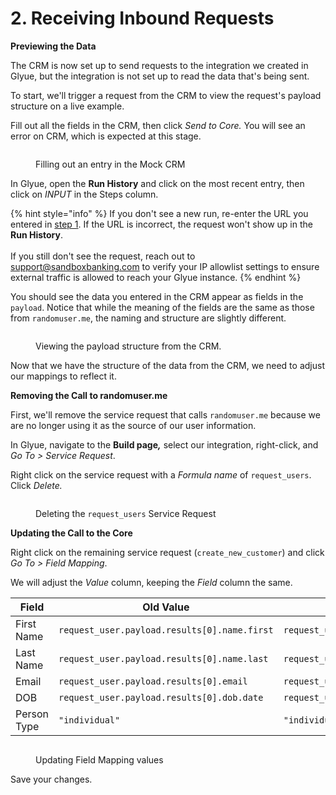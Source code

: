 # 2. Receiving Inbound Requests

**Previewing the Data**

The CRM is now set up to send requests to the integration we created in Glyue, but the integration is not set up to read the data that's being sent.&#x20;

To start, we'll trigger a request from the CRM to view the request's payload structure on a live example.

Fill out all the fields in the CRM, then click _Send to Core._ You will see an error on CRM, which is expected at this stage.

<figure><img src="../../.gitbook/assets/Screenshot 2024-09-03 at 2.59.25 PM.png" alt=""><figcaption><p>Filling out an entry in the Mock CRM</p></figcaption></figure>

In Glyue, open the **Run History** and click on the most recent entry, then click on _INPUT_ in the Steps column.&#x20;

{% hint style="info" %}
If you don't see a new run, re-enter the URL you entered in [step 1](1.-setting-up-the-mock-crm.md). If the URL is incorrect, the request won't show up in the **Run History**.\
\
If you still don't see the request, reach out to support@sandboxbanking.com to verify your IP allowlist settings to ensure external traffic is allowed to reach your Glyue instance.
{% endhint %}

You should see the data you entered in the CRM appear as fields in the `payload`. Notice that while the meaning of the fields are the same as those from `randomuser.me`, the naming and structure are slightly different.&#x20;

<figure><img src="../../.gitbook/assets/Screenshot 2024-09-03 at 3.02.10 PM.png" alt=""><figcaption><p>Viewing the payload structure from the CRM.</p></figcaption></figure>

Now that we have the structure of the data from the CRM, we need to adjust our mappings to reflect it.



**Removing the Call to randomuser.me**

First, we'll remove the service request that calls `randomuser.me` because we are no longer using it as the source of our user information.

In Glyue, navigate to the **Build page**_**,**_ select our integration, right-click, and _Go To > Service Request_.

Right click on the service request with a _Formula name_ of `request_users`. Click _Delete._

<figure><img src="../../.gitbook/assets/Screenshot 2024-09-03 at 3.03.59 PM.png" alt=""><figcaption><p>Deleting the <code>request_users</code> Service Request</p></figcaption></figure>

**Updating the Call to the Core**

Right click on the remaining service request (`create_new_customer`) and click _Go To > Field Mapping_.

We will adjust the _Value_ column, keeping the _Field_ column the same.

<table><thead><tr><th width="151">Field</th><th>Old Value</th><th>New Value</th></tr></thead><tbody><tr><td>First Name</td><td><code>request_user.payload.results[0].name.first</code></td><td><code>request_user.payload.firstname</code></td></tr><tr><td>Last Name</td><td><code>request_user.payload.results[0].name.last</code></td><td><code>request_user.payload.lastname</code></td></tr><tr><td>Email</td><td><code>request_user.payload.results[0].email</code></td><td><code>request_user.payload.email</code></td></tr><tr><td>DOB</td><td><code>request_user.payload.results[0].dob.date</code></td><td><code>request_user.payload.dob</code></td></tr><tr><td>Person Type</td><td><code>"individual"</code></td><td><code>"individual"</code></td></tr></tbody></table>



<figure><img src="../../.gitbook/assets/Screenshot 2024-09-03 at 3.08.06 PM.png" alt=""><figcaption><p>Updating Field Mapping values</p></figcaption></figure>



Save your changes.
